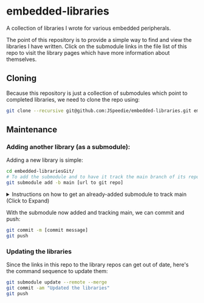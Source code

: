 # embedded-libraries

A collection of libraries I wrote for various embedded peripherals.

The point of this repository is to provide a simple way to find and view
the libraries I have written. Click on the submodule links in the file list
of this repo to visit the library pages which have more information about
themselves.


## Cloning

Because this repository is just a collection of submodules which point to completed
libraries, we need to clone the repo using:

```bash
git clone --recursive git@github.com:JSpeedie/embedded-libraries.git embedded-librariesGit
```


## Maintenance

### Adding another library (as a submodule):

Adding a new library is simple:

```bash
cd embedded-librariesGit/
# To add the submodule and to have it track the main branch of its repo
git submodule add -b main [url to git repo]
```

<details><summary>Instructions on how to get an already-added submodule to track main (Click to Expand)</summary><p>

If you have already added the submodule but want it to track the `main` branch
of its repo rather than a specific commit, instead of running the previous
command, you can do the following:

```bash
git config -f .gitmodules submodule.[name of git repo].branch main
cd [name of git repo]
git branch -u origin/main main
```
</p></details>

With the submodule now added and tracking main, we can commit and push:

```bash
git commit -m [commit message]
git push
```

### Updating the libraries

Since the links in this repo to the library repos can get out of date,
here's the command sequence to update them:

```bash
git submodule update --remote --merge
git commit -am "Updated the libraries"
git push
```
